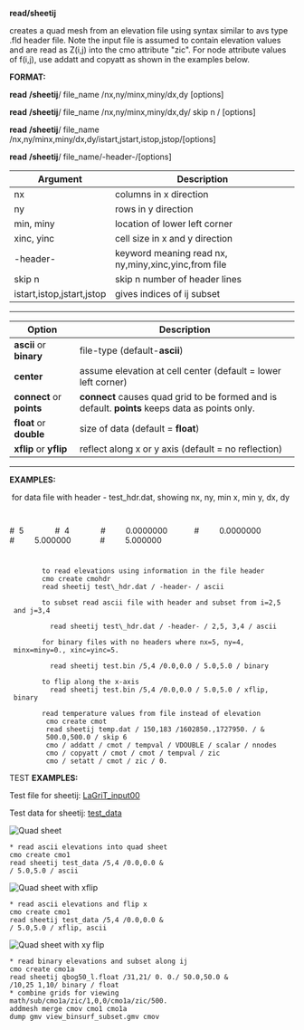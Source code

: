 
 **read/sheetij**

 creates a quad mesh from an elevation file using syntax similar
 to avs type .fld header file. Note the input file is assumed to
 contain elevation values and are read as Z(i,j) into the cmo
 attribute "zic". For node attribute values of f(i,j), use addatt and
 copyatt as shown in the examples below.

 **FORMAT:**

 **read** **/sheetij**/ file\_name /nx,ny/minx,miny/dx,dy [options]

 **read** **/sheetij**/ file\_name /nx,ny/minx,miny/dx,dy/ skip n /
 [options]

 **read** **/sheetij**/ file\_name
 /nx,ny/minx,miny/dx,dy/istart,jstart,istop,jstop/[options]

 **read** **/sheetij**/ file\_name/-header-/[options]

 

Argument                   | Description  
--------------------------- | ------------------------------------------------------
nx |                        columns in x direction
ny |                        rows in y direction
min, miny |                 location of lower left corner
xinc, yinc    |             cell size in x and y direction
-header-    |               keyword meaning read nx, ny,miny,xinc,yinc,from file
skip n    |                 skip n number of header lines
istart,istop,jstart,jstop |  gives indices of ij subset  
--------------------------- ------------------------------------------------------


Option | Description 
--------------------------- | ---------------------------------------------------------------
**ascii** or **binary** |   file-type (default-**ascii**)
**center**    |             assume elevation at cell center (default = lower left corner)
**connect** or **points** | **connect** causes quad grid to be formed and is default. **points** keeps data as points only.
**float** or **double** |   size of data (default = **float**)
**xflip** or **yflip**    | reflect along x or y axis (default = no reflection) 
--------------------------- ---------------------------------------------------------------

 **EXAMPLES:**

  for data file with header - test\_hdr.dat,  showing nx, ny, min x, min y, dx, dy

 
              
#  5    
              
#  4    
              
#         0.0000000  
              
#         0.0000000  
              
#         5.000000   
              
#         5.000000   
              
#

            to read elevations using information in the file header
            cmo create cmohdr
            read sheetij test\_hdr.dat / -header- / ascii

            to subset read ascii file with header and subset from i=2,5
     and j=3,4

              read sheetij test\_hdr.dat / -header- / 2,5, 3,4 / ascii

            for binary files with no headers where nx=5, ny=4,
     minx=miny=0., xinc=yinc=5.

              read sheetij test.bin /5,4 /0.0,0.0 / 5.0,5.0 / binary

            to flip along the x-axis
              read sheetij test.bin /5,4 /0.0,0.0 / 5.0,5.0 / xflip,
     binary

            read temperature values from file instead of elevation
             cmo create cmot
             read sheetij temp.dat / 150,183 /1602850.,1727950. / &
             500.0,500.0 / skip 6
             cmo / addatt / cmot / tempval / VDOUBLE / scalar / nnodes
             cmo / copyatt / cmot / cmot / tempval / zic
             cmo / setatt / cmot / zic / 0.


TEST **EXAMPLES:**


Test file for sheetij: [LaGriT\_input00](lagrit_input00)

Test data for sheetij: [test\_data](test_data)

![Quad sheet](image/zall_200w.GIF)
    
    * read ascii elevations into quad sheet
    cmo create cmo1
    read sheetij test_data /5,4 /0.0,0.0 &
    / 5.0,5.0 / ascii

![Quad sheet with xflip](image/zall_xflip_200w.GIF)

    * read ascii elevations and flip x
    cmo create cmo1
    read sheetij test_data /5,4 /0.0,0.0 &
    / 5.0,5.0 / xflip, ascii

![Quad sheet with xy
flip](image/zall_xyflip_200w.GIF)
    
    * read binary elevations and subset along ij
    cmo create cmo1a
    read sheetij qbog50_l.float /31,21/ 0. 0./ 50.0,50.0 &
    /10,25 1,10/ binary / float
    * combine grids for viewing
    math/sub/cmo1a/zic/1,0,0/cmo1a/zic/500.
    addmesh merge cmov cmo1 cmo1a
    dump gmv view_binsurf_subset.gmv cmov
